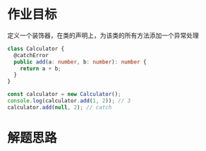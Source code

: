 # 作业目标

 定义一个装饰器，在类的声明上，为该类的所有方法添加一个异常处理

```ts
class Calculator {
  @catchError
  public add(a: number, b: number): number {
    return a + b;
  }
}

const calculator = new Calculator();
console.log(calculator.add(1, 2)); // 3
calculator.add(null, 2); // catch
```

# 解题思路